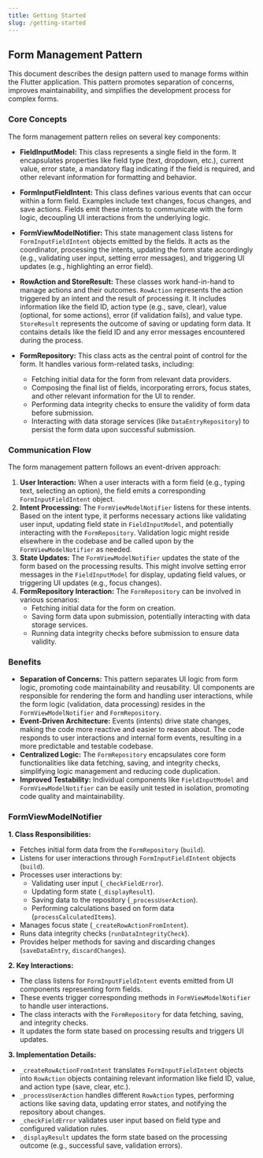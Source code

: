 ```yaml
---
title: Getting Started
slug: /getting-started
---
```


## Form Management Pattern

This document describes the design pattern used to manage forms within the Flutter application. This pattern promotes separation of concerns, improves maintainability, and simplifies the development process for complex forms.

### Core Concepts

The form management pattern relies on several key components:

* **FieldInputModel:** This class represents a single field in the form. It encapsulates properties like field type (text, dropdown, etc.), current value, error state, a mandatory flag indicating if the field is required, and other relevant information for formatting and behavior.

* **FormInputFieldIntent:** This class defines various events that can occur within a form field. Examples include text changes, focus changes, and save actions. Fields emit these intents to communicate with the form logic, decoupling UI interactions from the underlying logic.

* **FormViewModelNotifier:** This state management class listens for `FormInputFieldIntent` objects emitted by the fields. It acts as the coordinator, processing the intents, updating the form state accordingly (e.g., validating user input, setting error messages), and triggering UI updates (e.g., highlighting an error field).

* **RowAction and StoreResult:** These classes work hand-in-hand to manage actions and their outcomes. `RowAction` represents the action triggered by an intent and the result of processing it. It includes information like the field ID, action type (e.g., save, clear), value (optional, for some actions), error (if validation fails), and value type. `StoreResult` represents the outcome of saving or updating form data. It contains details like the field ID and any error messages encountered during the process.

* **FormRepository:** This class acts as the central point of control for the form. It handles various form-related tasks, including:
    * Fetching initial data for the form from relevant data providers.
    * Composing the final list of fields, incorporating errors, focus states, and other relevant information for the UI to render.
    * Performing data integrity checks to ensure the validity of form data before submission.
    * Interacting with data storage services (like `DataEntryRepository`) to persist the form data upon successful submission.

### Communication Flow

The form management pattern follows an event-driven approach:

1. **User Interaction:** When a user interacts with a form field (e.g., typing text, selecting an option), the field emits a corresponding `FormInputFieldIntent` object.
2. **Intent Processing:** The `FormViewModelNotifier` listens for these intents. Based on the intent type, it performs necessary actions like validating user input, updating field state in `FieldInputModel`, and potentially interacting with the `FormRepository`. Validation logic might reside elsewhere in the codebase and be called upon by the `FormViewModelNotifier` as needed.
3. **State Updates:** The `FormViewModelNotifier` updates the state of the form based on the processing results. This might involve setting error messages in the `FieldInputModel` for display, updating field values, or triggering UI updates (e.g., focus changes).
4. **FormRepository Interaction:** The `FormRepository` can be involved in various scenarios:
    * Fetching initial data for the form on creation.
    * Saving form data upon submission, potentially interacting with data storage services.
    * Running data integrity checks before submission to ensure data validity.

### Benefits

* **Separation of Concerns:** This pattern separates UI logic from form logic, promoting code maintainability and reusability. UI components are responsible for rendering the form and handling user interactions, while the form logic (validation, data processing) resides in the `FormViewModelNotifier` and `FormRepository`.
* **Event-Driven Architecture:** Events (intents) drive state changes, making the code more reactive and easier to reason about. The code responds to user interactions and internal form events, resulting in a more predictable and testable codebase.
* **Centralized Logic:** The `FormRepository` encapsulates core form functionalities like data fetching, saving, and integrity checks, simplifying logic management and reducing code duplication.
* **Improved Testability:** Individual components like `FieldInputModel` and `FormViewModelNotifier` can be easily unit tested in isolation, promoting code quality and maintainability.

### FormViewModelNotifier 

**1. Class Responsibilities:**

- Fetches initial form data from the `FormRepository` (`build`).
- Listens for user interactions through `FormInputFieldIntent` objects (`build`).
- Processes user interactions by:
    - Validating user input (`_checkFieldError`).
    - Updating form state (`_displayResult`).
    - Saving data to the repository (`_processUserAction`).
    - Performing calculations based on form data (`processCalculatedItems`).
- Manages focus state (`_createRowActionFromIntent`).
- Runs data integrity checks (`runDataIntegrityCheck`).
- Provides helper methods for saving and discarding changes (`saveDataEntry`, `discardChanges`).

**2. Key Interactions:**

- The class listens for `FormInputFieldIntent` events emitted from UI components representing form fields.
- These events trigger corresponding methods in `FormViewModelNotifier` to handle user interactions.
- The class interacts with the `FormRepository` for data fetching, saving, and integrity checks.
- It updates the form state based on processing results and triggers UI updates.

**3. Implementation Details:**

- `_createRowActionFromIntent` translates `FormInputFieldIntent` objects into `RowAction` objects containing relevant information like field ID, value, and action type (save, clear, etc.).
- `_processUserAction` handles different `RowAction` types, performing actions like saving data, updating error states, and notifying the repository about changes.
- `_checkFieldError` validates user input based on field type and configured validation rules.
- `_displayResult` updates the form state based on the processing outcome (e.g., successful save, validation errors).
